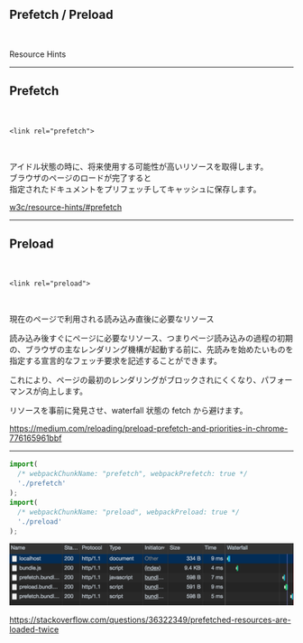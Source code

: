 <!-- sectionTitle: Feature: Prefetch / Preload -->

## Prefetch / Preload

<br />

Resource Hints

---

## Prefetch

<br />

`<link rel="prefetch">`

<br />

アイドル状態の時に、将来使用する可能性が高いリソースを取得します。  
ブラウザのページのロードが完了すると  
指定されたドキュメントをプリフェッチしてキャッシュに保存します。

<a class="ref-link" href="https://w3c.github.io/resource-hints/#prefetch">w3c/resource-hints/#prefetch</a>

---

## Preload

<br />

`<link rel="preload">`

<br />

現在のページで利用される読み込み直後に必要なリソース

読み込み後すぐにページに必要なリソース、つまりページ読み込みの過程の初期の、ブラウザの主なレンダリング機構が起動する前に、先読みを始めたいものを指定する宣言的なフェッチ要求を記述することができます。

これにより、ページの最初のレンダリングがブロックされにくくなり、パフォーマンスが向上します。

リソースを事前に発見させ、waterfall 状態の fetch から避けます。

https://medium.com/reloading/preload-prefetch-and-priorities-in-chrome-776165961bbf

---

<!-- prettier-ignore -->
```javascript
import(
  /* webpackChunkName: "prefetch", webpackPrefetch: true */
  './prefetch'
);
import(
  /* webpackChunkName: "preload", webpackPreload: true */
  './preload'
);
```

<img src="../images/prefetch.png" />

https://stackoverflow.com/questions/36322349/prefetched-resources-are-loaded-twice
